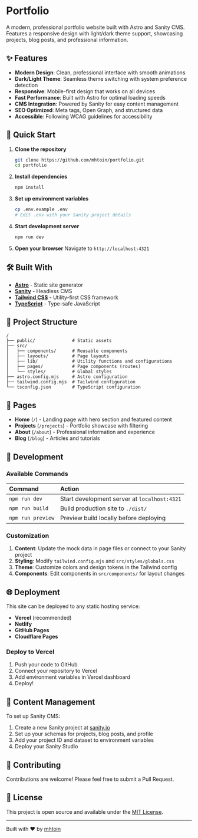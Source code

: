 # Portfolio

A modern, professional portfolio website built with Astro and Sanity CMS. Features a responsive design with light/dark theme support, showcasing projects, blog posts, and professional information.

## ✨ Features

- **Modern Design**: Clean, professional interface with smooth animations
- **Dark/Light Theme**: Seamless theme switching with system preference detection
- **Responsive**: Mobile-first design that works on all devices
- **Fast Performance**: Built with Astro for optimal loading speeds
- **CMS Integration**: Powered by Sanity for easy content management
- **SEO Optimized**: Meta tags, Open Graph, and structured data
- **Accessible**: Following WCAG guidelines for accessibility

## 🚀 Quick Start

1. **Clone the repository**
   ```bash
   git clone https://github.com/mhtoin/portfolio.git
   cd portfolio
   ```

2. **Install dependencies**
   ```bash
   npm install
   ```

3. **Set up environment variables**
   ```bash
   cp .env.example .env
   # Edit .env with your Sanity project details
   ```

4. **Start development server**
   ```bash
   npm run dev
   ```

5. **Open your browser**
   Navigate to `http://localhost:4321`

## 🛠️ Built With

- **[Astro](https://astro.build/)** - Static site generator
- **[Sanity](https://www.sanity.io/)** - Headless CMS
- **[Tailwind CSS](https://tailwindcss.com/)** - Utility-first CSS framework
- **[TypeScript](https://www.typescriptlang.org/)** - Type-safe JavaScript

## 📁 Project Structure

```
/
├── public/              # Static assets
├── src/
│   ├── components/      # Reusable components
│   ├── layouts/         # Page layouts
│   ├── lib/             # Utility functions and configurations
│   ├── pages/           # Page components (routes)
│   └── styles/          # Global styles
├── astro.config.mjs     # Astro configuration
├── tailwind.config.mjs  # Tailwind configuration
└── tsconfig.json        # TypeScript configuration
```

## 🎨 Pages

- **Home** (`/`) - Landing page with hero section and featured content
- **Projects** (`/projects`) - Portfolio showcase with filtering
- **About** (`/about`) - Professional information and experience
- **Blog** (`/blog`) - Articles and tutorials

## 🔧 Development

### Available Commands

| Command           | Action                                       |
|:------------------|:---------------------------------------------|
| `npm run dev`     | Start development server at `localhost:4321`|
| `npm run build`   | Build production site to `./dist/`          |
| `npm run preview` | Preview build locally before deploying      |

### Customization

1. **Content**: Update the mock data in page files or connect to your Sanity project
2. **Styling**: Modify `tailwind.config.mjs` and `src/styles/globals.css`
3. **Theme**: Customize colors and design tokens in the Tailwind config
4. **Components**: Edit components in `src/components/` for layout changes

## 🌐 Deployment

This site can be deployed to any static hosting service:

- **Vercel** (recommended)
- **Netlify**
- **GitHub Pages**
- **Cloudflare Pages**

### Deploy to Vercel

1. Push your code to GitHub
2. Connect your repository to Vercel
3. Add environment variables in Vercel dashboard
4. Deploy!

## 📝 Content Management

To set up Sanity CMS:

1. Create a new Sanity project at [sanity.io](https://www.sanity.io/)
2. Set up your schemas for projects, blog posts, and profile
3. Add your project ID and dataset to environment variables
4. Deploy your Sanity Studio

## 🤝 Contributing

Contributions are welcome! Please feel free to submit a Pull Request.

## 📄 License

This project is open source and available under the [MIT License](LICENSE).

---

Built with ❤️ by [mhtoin](https://github.com/mhtoin)